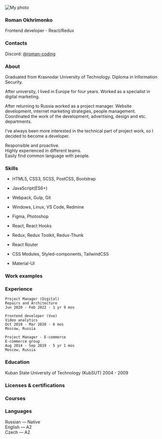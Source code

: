 ![My photo](https://media.licdn.com/dms/image/D4D03AQGTwFRTxZ6jgg/profile-displayphoto-shrink_400_400/0/1665564020331?e=1677715200&v=beta&t=OZyshxrpe2uloVOG2h64JLvOWjYMOG7PzsaFb-3k910 "My photo")

### Roman Okhrimenko
Frontend developer - React/Redux

### Contacts
Discord: <a href="https://discordapp.com/users/543371714738913280/" target="_blank">@roman-coding</a>

### About
Graduated from Krasnodar University of Technology. Diploma in Information Security.

After university, I lived in Europe for four years. Worked as a specialist in digital marketing.

After returning to Russia worked as a project manager. Website development, internet marketing strategies, people management.
\
Coordinated the work of the development, advertising, design and etc. departments.

I’ve always been more interested in the technical part of project work, so I decided to become a developer.

Responsible and proactive.
\
Highly experienced in different teams.
\
Easily find common language with people.

### Skills
* HTML5, CSS3, SCSS, PostCSS, Bootstrap
* JavaScript(ES6+)
* Webpack, Gulp, Git
* Windows, Linux, VS Code, Redmine
* Figma, Photoshop


* React, React Hooks
* Redux, Redux Toolkit, Redux-Thunk
* React Router
* CSS Modules, Styled-components, TailwindCSS
* Material-UI

### Work examples

### Experience
```
Project Manager (Digital)
Repairs and Architecture
Jun 2020 - Feb 2022 · 1 yr 9 mos
```
```
Frontend developer (Vue)
Video analytics
Oct 2019 - Mar 2020 · 6 mos
Moscow, Russia
```
```
Project Manager - E-commerce
E-commerce group
Aug 2014 - Sep 2019 · 5 yr 1 mos
Moscow, Russia
```

### Education
Kuban State University of Technology (KubSUT)
2004 - 2009

### Licenses & certifications
### Courses

### Languages
Russian — Native
\
English — A2
\
Czech — A2

